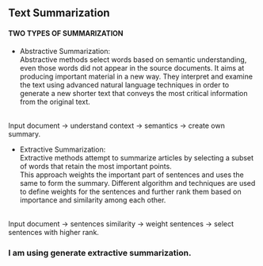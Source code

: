 ## Text Summarization

####  TWO TYPES OF SUMMARIZATION

- Abstractive Summarization: <br />
Abstractive methods select words based on semantic understanding, even those words did not appear in the source documents. It aims at producing important material in a new way. They interpret and examine the text using advanced natural language techniques in order to generate a new shorter text that conveys the most critical information from the original text. <br /> <br />

 Input document → understand context → semantics → create own summary. <br />

- Extractive Summarization: <br />
Extractive methods attempt to summarize articles by selecting a subset of words that retain the most important points. <br />
This approach weights the important part of sentences and uses the same to form the summary. Different algorithm and techniques are used to define weights for the sentences and further rank them based on importance and similarity among each other.  <br /> <br />

Input document → sentences similarity → weight sentences → select sentences with higher rank. <br />

### I am using generate extractive summarization.